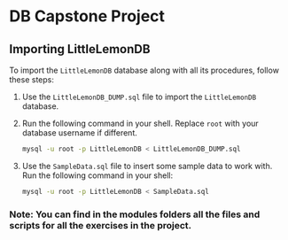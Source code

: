 # DB Capstone Project

## Importing LittleLemonDB

To import the `LittleLemonDB` database along with all its procedures, follow these steps:

1. Use the `LittleLemonDB_DUMP.sql` file to import the `LittleLemonDB` database.

2. Run the following command in your shell. Replace `root` with your database username if different.

   ```sh
   mysql -u root -p LittleLemonDB < LittleLemonDB_DUMP.sql

3. Use the `SampleData.sql` file to insert some sample data to work with. Run the following command in your shell:

   ```sh
   mysql -u root -p LittleLemonDB < SampleData.sql

### Note: You can find in the modules folders all the files and scripts for all the exercises in the project.